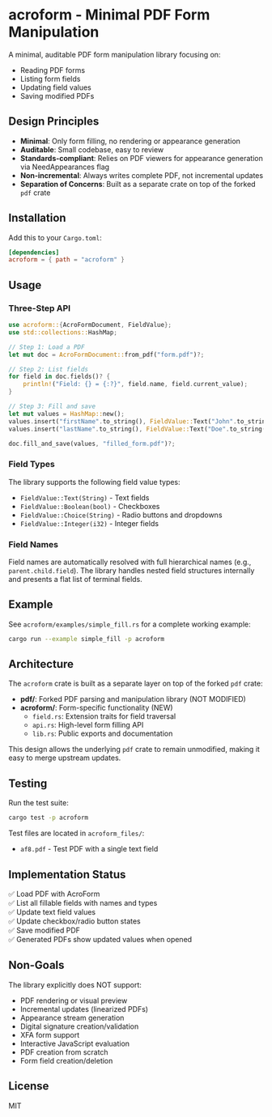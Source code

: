 # acroform - Minimal PDF Form Manipulation

A minimal, auditable PDF form manipulation library focusing on:
- Reading PDF forms
- Listing form fields
- Updating field values
- Saving modified PDFs

## Design Principles

- **Minimal**: Only form filling, no rendering or appearance generation
- **Auditable**: Small codebase, easy to review
- **Standards-compliant**: Relies on PDF viewers for appearance generation via NeedAppearances flag
- **Non-incremental**: Always writes complete PDF, not incremental updates
- **Separation of Concerns**: Built as a separate crate on top of the forked `pdf` crate

## Installation

Add this to your `Cargo.toml`:

```toml
[dependencies]
acroform = { path = "acroform" }
```

## Usage

### Three-Step API

```rust
use acroform::{AcroFormDocument, FieldValue};
use std::collections::HashMap;

// Step 1: Load a PDF
let mut doc = AcroFormDocument::from_pdf("form.pdf")?;

// Step 2: List fields
for field in doc.fields()? {
    println!("Field: {} = {:?}", field.name, field.current_value);
}

// Step 3: Fill and save
let mut values = HashMap::new();
values.insert("firstName".to_string(), FieldValue::Text("John".to_string()));
values.insert("lastName".to_string(), FieldValue::Text("Doe".to_string()));

doc.fill_and_save(values, "filled_form.pdf")?;
```

### Field Types

The library supports the following field value types:

- `FieldValue::Text(String)` - Text fields
- `FieldValue::Boolean(bool)` - Checkboxes
- `FieldValue::Choice(String)` - Radio buttons and dropdowns
- `FieldValue::Integer(i32)` - Integer fields

### Field Names

Field names are automatically resolved with full hierarchical names (e.g., `parent.child.field`).
The library handles nested field structures internally and presents a flat list of terminal fields.

## Example

See `acroform/examples/simple_fill.rs` for a complete working example:

```bash
cargo run --example simple_fill -p acroform
```

## Architecture

The `acroform` crate is built as a separate layer on top of the forked `pdf` crate:

- **pdf/**: Forked PDF parsing and manipulation library (NOT MODIFIED)
- **acroform/**: Form-specific functionality (NEW)
  - `field.rs`: Extension traits for field traversal
  - `api.rs`: High-level form filling API
  - `lib.rs`: Public exports and documentation

This design allows the underlying `pdf` crate to remain unmodified, making it easy to merge upstream updates.

## Testing

Run the test suite:

```bash
cargo test -p acroform
```

Test files are located in `acroform_files/`:
- `af8.pdf` - Test PDF with a single text field

## Implementation Status

✅ Load PDF with AcroForm  
✅ List all fillable fields with names and types  
✅ Update text field values  
✅ Update checkbox/radio button states  
✅ Save modified PDF  
✅ Generated PDFs show updated values when opened  

## Non-Goals

The library explicitly does NOT support:
- PDF rendering or visual preview
- Incremental updates (linearized PDFs)
- Appearance stream generation
- Digital signature creation/validation
- XFA form support
- Interactive JavaScript evaluation
- PDF creation from scratch
- Form field creation/deletion

## License

MIT
